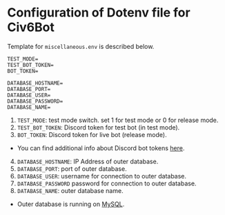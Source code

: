 # Configuration of Dotenv file for Civ6Bot

Template for `miscellaneous.env` is described below.
```dotenv
TEST_MODE=
TEST_BOT_TOKEN=
BOT_TOKEN=

DATABASE_HOSTNAME=
DATABASE_PORT=
DATABASE_USER=
DATABASE_PASSWORD=
DATABASE_NAME=
```

1. `TEST_MODE`: test mode switch. set 1 for test mode or 0 for release mode.
2. `TEST_BOT_TOKEN`: Discord token for test bot (in test mode).
3. `BOT_TOKEN`: Discord token for live bot (release mode).
- You can find additional info about Discord bot tokens [here](https://github.com/reactiflux/discord-irc/wiki/Creating-a-discord-bot-&-getting-a-token).
4. `DATABASE_HOSTNAME`: IP Address of outer database.
5. `DATABASE_PORT`: port of outer database.
6. `DATABASE_USER`: username for connection to outer database.
7. `DATABASE_PASSWORD` password for connection to outer database.
8. `DATABASE_NAME`: outer database name.
- Outer database is running on [MySQL](https://www.mysql.com/).

